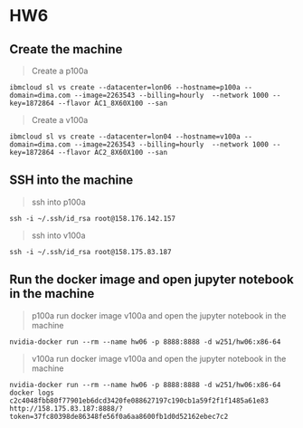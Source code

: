# HW6

## Create the machine
> Create a p100a
```
ibmcloud sl vs create --datacenter=lon06 --hostname=p100a --domain=dima.com --image=2263543 --billing=hourly  --network 1000 --key=1872864 --flavor AC1_8X60X100 --san
```

> Create a v100a
```
ibmcloud sl vs create --datacenter=lon04 --hostname=v100a --domain=dima.com --image=2263543 --billing=hourly  --network 1000 --key=1872864 --flavor AC2_8X60X100 --san
```

## SSH into the machine
> ssh into p100a
```
ssh -i ~/.ssh/id_rsa root@158.176.142.157
```

> ssh into v100a
```
ssh -i ~/.ssh/id_rsa root@158.175.83.187
```

## Run the docker image and open jupyter notebook in the machine

> p100a run docker image v100a and open the jupyter notebook in the machine
```
nvidia-docker run --rm --name hw06 -p 8888:8888 -d w251/hw06:x86-64
```

> v100a run docker image v100a and open the jupyter notebook in the machine
```
nvidia-docker run --rm --name hw06 -p 8888:8888 -d w251/hw06:x86-64
docker logs c2c4048fbb80f77901eb6dcd3420fe088627197c190cb1a59f2f1f1485a61e83
http://158.175.83.187:8888/?token=37fc80398de86348fe56f0a6aa8600fb1d0d52162ebec7c2
```

